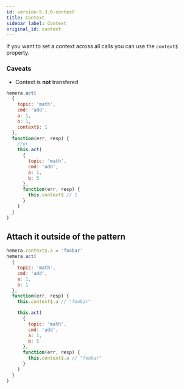 ```yaml
---
id: version-5.3.0-context
title: Context
sidebar_label: Context
original_id: context
---
```


If you want to set a context across all calls you can use the `context$` property.

### Caveats

* Context is **not** transfered

```js
hemera.act(
  {
    topic: 'math',
    cmd: 'add',
    a: 1,
    b: 1,
    context$: 1
  },
  function(err, resp) {
    //or
    this.act(
      {
        topic: 'math',
        cmd: 'add',
        a: 1,
        b: 5
      },
      function(err, resp) {
        this.context$ // 1
      }
    )
  }
)
```

## Attach it outside of the pattern

```js
hemera.context$.a = 'foobar'
hemera.act(
  {
    topic: 'math',
    cmd: 'add',
    a: 1,
    b: 1
  },
  function(err, resp) {
    this.context$.a // "foobar"

    this.act(
      {
        topic: 'math',
        cmd: 'add',
        a: 1,
        b: 5
      },
      function(err, resp) {
        this.context$.a // "foobar"
      }
    )
  }
)
```
